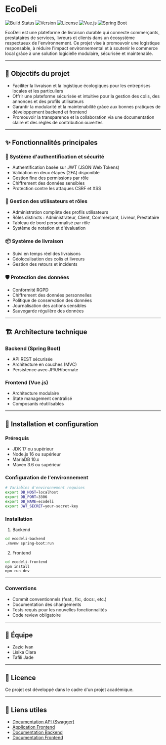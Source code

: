 # EcoDeli

[![Build Status](https://img.shields.io/badge/build-passing-brightgreen)]()
[![Version](https://img.shields.io/badge/version-1.0.0-blue)]()
[![License](https://img.shields.io/badge/license-Academic-yellow)]()
[![Vue.js](https://img.shields.io/badge/Vue.js-3.x-42b883)]()
[![Spring Boot](https://img.shields.io/badge/Spring%20Boot-3.4.x-6db33f)]()

EcoDeli est une plateforme de livraison durable qui connecte commerçants, prestataires de services, livreurs et clients dans un écosystème respectueux de l'environnement. Ce projet vise à promouvoir une logistique responsable, à réduire l'impact environnemental et à soutenir le commerce local grâce à une solution logicielle modulaire, sécurisée et maintenable.

---

## 🌱 Objectifs du projet

- Faciliter la livraison et la logistique écologiques pour les entreprises locales et les particuliers
- Offrir une plateforme sécurisée et intuitive pour la gestion des colis, des annonces et des profils utilisateurs
- Garantir la modularité et la maintenabilité grâce aux bonnes pratiques de développement backend et frontend
- Promouvoir la transparence et la collaboration via une documentation claire et des règles de contribution ouvertes

---

## ✨ Fonctionnalités principales

### 🔐 Système d'authentification et sécurité
- Authentification basée sur JWT (JSON Web Tokens)
- Validation en deux étapes (2FA) disponible
- Gestion fine des permissions par rôle
- Chiffrement des données sensibles
- Protection contre les attaques CSRF et XSS

### 👥 Gestion des utilisateurs et rôles
- Administration complète des profils utilisateurs
- Rôles distincts : Administrateur, Client, Commerçant, Livreur, Prestataire
- Tableau de bord personnalisé par rôle
- Système de notation et d'évaluation

### 📦 Système de livraison
- Suivi en temps réel des livraisons
- Géolocalisation des colis et livreurs
- Gestion des retours et incidents

### 🛡️ Protection des données
- Conformité RGPD
- Chiffrement des données personnelles
- Politique de conservation des données
- Journalisation des actions sensibles
- Sauvegarde régulière des données

---

## 🏗️ Architecture technique

### Backend (Spring Boot)
- API REST sécurisée
- Architecture en couches (MVC)
- Persistence avec JPA/Hibernate

### Frontend (Vue.js)
- Architecture modulaire
- State management centralisé
- Composants réutilisables

---

## 🚀 Installation et configuration

### Prérequis
- JDK 17 ou supérieur
- Node.js 16 ou supérieur
- MariaDB 10.x
- Maven 3.6 ou supérieur

### Configuration de l'environnement
```bash
# Variables d'environnement requises
export DB_HOST=localhost
export DB_PORT=3306
export DB_NAME=ecodeli
export JWT_SECRET=your-secret-key
```

### Installation

1. Backend
```bash
cd ecodeli-backend
./mvnw spring-boot:run
```

2. Frontend
```bash
cd ecodeli-frontend
npm install
npm run dev
```

---

### Conventions
- Commit conventionnels (feat:, fix:, docs:, etc.)
- Documentation des changements
- Tests requis pour les nouvelles fonctionnalités
- Code review obligatoire

---

## 👥 Équipe

- Zazic Ivan
- Lisika Clara
- Tafili Jade

---

## 📝 Licence

Ce projet est développé dans le cadre d'un projet académique.

---

## 🔗 Liens utiles

- [Documentation API (Swagger)](http://localhost:8080/swagger-ui/index.html)
- [Application Frontend](http://localhost:5173)
- [Documentation Backend](./ecodeli-backend/README.md)
- [Documentation Frontend](./ecodeli-frontend/README.md)
